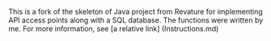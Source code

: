This is a fork of the skeleton of Java project from Revature for implementing API access points along with a SQL database. The functions were written by me. For more information, see [a relative link] (Instructions.md)
